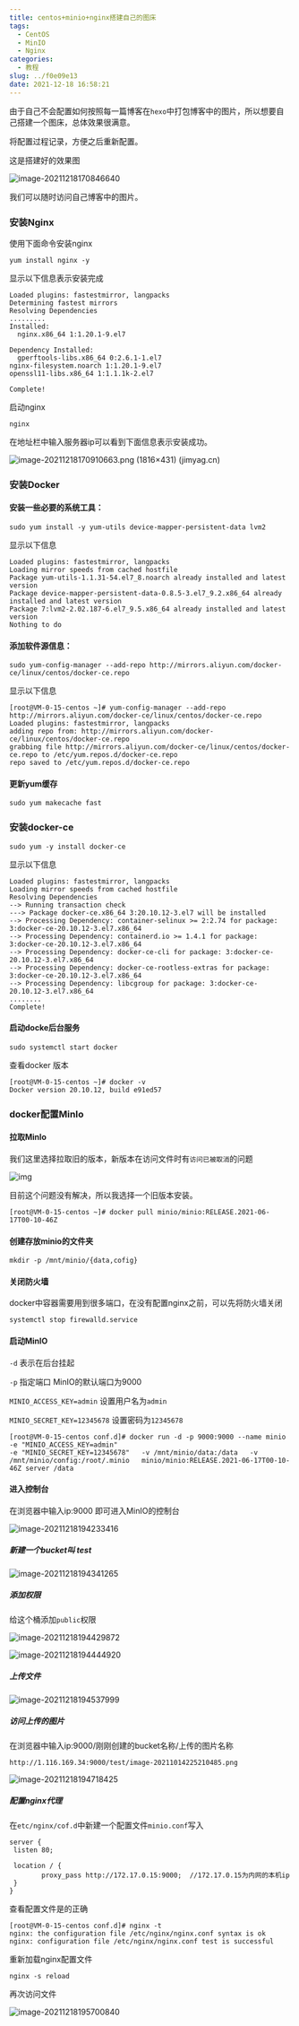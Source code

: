 ```yaml
---
title: centos+minio+nginx搭建自己的图床
tags:
  - CentOS
  - MinIO
  - Nginx
categories:
  - 教程
slug: ../f0e09e13
date: 2021-12-18 16:58:21
---
```


由于自己不会配置如何按照每一篇博客在`hexo`中打包博客中的图片，所以想要自己搭建一个图床，总体效果很满意。

将配置过程记录，方便之后重新配置。

这是搭建好的效果图

![image-20211218170846640](index/image-20211218170846640.png)

<!--more-->

我们可以随时访问自己博客中的图片。

### 安装Nginx

使用下面命令安装nginx

```shell
yum install nginx -y
```

显示以下信息表示安装完成

```shell
Loaded plugins: fastestmirror, langpacks
Determining fastest mirrors
Resolving Dependencies
.........
Installed:
  nginx.x86_64 1:1.20.1-9.el7

Dependency Installed:
  gperftools-libs.x86_64 0:2.6.1-1.el7                               nginx-filesystem.noarch 1:1.20.1-9.el7                               openssl11-libs.x86_64 1:1.1.1k-2.el7

Complete!
```

启动nginx

```shell
nginx
```

在地址栏中输入服务器ip可以看到下面信息表示安装成功。

![image-20211218170910663.png (1816×431) (jimyag.cn)](index/image-20211218170910663.png)

### 安装Docker

#### 安装一些必要的系统工具：

```shell
sudo yum install -y yum-utils device-mapper-persistent-data lvm2
```

显示以下信息

```shell
Loaded plugins: fastestmirror, langpacks
Loading mirror speeds from cached hostfile
Package yum-utils-1.1.31-54.el7_8.noarch already installed and latest version
Package device-mapper-persistent-data-0.8.5-3.el7_9.2.x86_64 already installed and latest version
Package 7:lvm2-2.02.187-6.el7_9.5.x86_64 already installed and latest version
Nothing to do
```

#### 添加软件源信息：

```shell
sudo yum-config-manager --add-repo http://mirrors.aliyun.com/docker-ce/linux/centos/docker-ce.repo
```

显示以下信息

```shell
[root@VM-0-15-centos ~]# yum-config-manager --add-repo http://mirrors.aliyun.com/docker-ce/linux/centos/docker-ce.repo
Loaded plugins: fastestmirror, langpacks
adding repo from: http://mirrors.aliyun.com/docker-ce/linux/centos/docker-ce.repo
grabbing file http://mirrors.aliyun.com/docker-ce/linux/centos/docker-ce.repo to /etc/yum.repos.d/docker-ce.repo
repo saved to /etc/yum.repos.d/docker-ce.repo
```

#### 更新yum缓存

```shell
sudo yum makecache fast
```

### 安装docker-ce

```shell
sudo yum -y install docker-ce
```

显示以下信息

```shell
Loaded plugins: fastestmirror, langpacks
Loading mirror speeds from cached hostfile
Resolving Dependencies
--> Running transaction check
---> Package docker-ce.x86_64 3:20.10.12-3.el7 will be installed
--> Processing Dependency: container-selinux >= 2:2.74 for package: 3:docker-ce-20.10.12-3.el7.x86_64
--> Processing Dependency: containerd.io >= 1.4.1 for package: 3:docker-ce-20.10.12-3.el7.x86_64
--> Processing Dependency: docker-ce-cli for package: 3:docker-ce-20.10.12-3.el7.x86_64
--> Processing Dependency: docker-ce-rootless-extras for package: 3:docker-ce-20.10.12-3.el7.x86_64
--> Processing Dependency: libcgroup for package: 3:docker-ce-20.10.12-3.el7.x86_64
........
Complete!
```

#### 启动docke后台服务

```shell
sudo systemctl start docker
```

查看docker 版本

```shell
[root@VM-0-15-centos ~]# docker -v
Docker version 20.10.12, build e91ed57
```

### docker配置MinIo

#### 拉取MinIo

我们这里选择拉取旧的版本，新版本在访问文件时有`访问已被取消`的问题

![img](index/C0KHJ1Z5T7UYELR3.png)

目前这个问题没有解决，所以我选择一个旧版本安装。

```shell
[root@VM-0-15-centos ~]# docker pull minio/minio:RELEASE.2021-06-17T00-10-46Z
```

#### 创建存放minio的文件夹

```shell
mkdir -p /mnt/minio/{data,cofig}
```

#### 关闭防火墙

docker中容器需要用到很多端口，在没有配置nginx之前，可以先将防火墙关闭

```shell
systemctl stop firewalld.service
```

#### 启动MinIO

`-d` 表示在后台挂起

`-p` 指定端口 MinIO的默认端口为9000

`MINIO_ACCESS_KEY=admin` 设置用户名为`admin` 

`MINIO_SECRET_KEY=12345678` 设置密码为`12345678`

```shell
[root@VM-0-15-centos conf.d]# docker run -d -p 9000:9000 --name minio  -e "MINIO_ACCESS_KEY=admin"   
-e "MINIO_SECRET_KEY=12345678"   -v /mnt/minio/data:/data   -v /mnt/minio/config:/root/.minio   minio/minio:RELEASE.2021-06-17T00-10-46Z server /data
```

#### 进入控制台

在浏览器中输入ip:9000 即可进入MinIO的控制台

![image-20211218194233416](index/image-20211218194233416.png)

##### 新建一个bucket叫 test

![image-20211218194341265](index/image-20211218194341265.png)

##### 添加权限

给这个桶添加`public`权限

![image-20211218194429872](index/image-20211218194429872.png)

![image-20211218194444920](index/image-20211218194444920.png)

##### 上传文件

![image-20211218194537999](index/image-20211218194537999.png)

##### 访问上传的图片

在浏览器中输入ip:9000/刚刚创建的bucket名称/上传的图片名称

`http://1.116.169.34:9000/test/image-20211014225210485.png`

![image-20211218194718425](index/image-20211218194718425.png)



##### 配置nginx代理

在`etc/nginx/cof.d`中新建一个配置文件`minio.conf`写入

```shell
server {
 listen 80;

 location / {
        proxy_pass http://172.17.0.15:9000;  //172.17.0.15为内网的本机ip
 }
}
```

查看配置文件是的正确

```she
[root@VM-0-15-centos conf.d]# nginx -t
nginx: the configuration file /etc/nginx/nginx.conf syntax is ok
nginx: configuration file /etc/nginx/nginx.conf test is successful
```

重新加载nginx配置文件

```shell
nginx -s reload
```

再次访问文件

![image-20211218195700840](index/image-20211218195700840.png)

